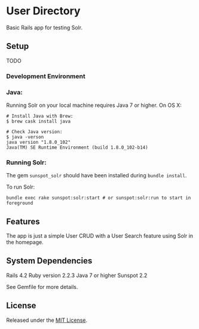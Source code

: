 # User Directory

Basic Rails app for testing Solr.

## Setup

TODO

### Development Environment

### Java:

Running Solr on your local machine requires Java 7 or higher. On OS X:

```
# Install Java with Brew:
$ brew cask install java

# Check Java version:
$ java -verson
java version "1.8.0_102"
Java(TM) SE Runtime Environment (build 1.8.0_102-b14)
```

### Running Solr:

The gem `sunspot_solr` should have been installed during `bundle install`.

To run Solr:

```
bundle exec rake sunspot:solr:start # or sunspot:solr:run to start in foreground
```

## Features

The app is just a simple User CRUD with a User Search feature using Solr in the homepage.

## System Dependencies

Rails 4.2
Ruby version 2.2.3
Java 7 or higher
Sunspot 2.2

See Gemfile for more details.

## License

Released under the [MIT License][1].

[1]: https://github.com/mikong/user_directory/blob/master/LICENSE
